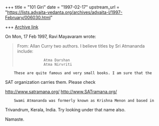+++
title = "101 Giri"
date = "1997-02-17"
upstream_url = "https://lists.advaita-vedanta.org/archives/advaita-l/1997-February/006030.html"

+++
[Archive link](https://lists.advaita-vedanta.org/archives/advaita-l/1997-February/006030.html)

On Mon, 17 Feb 1997, Ravi Mayavaram wrote:

> From: Allan Curry <un824 at freenet.victoria.bc.ca>
> two authors. I believe titles by Sri Atmananda include:
>
>                 Atma Darshan
>                 Atma Nirvriti

        These are quite famous and very small books. I am sure that the
SAT organization carries them. Please check

http://www.satramana.org/
http://www.SATramana.org/

        Swami Atmananda was formerly known as Krishna Menon and based in
Trivandrum, Kerala, India. Try looking under that name also.

Namaste.

